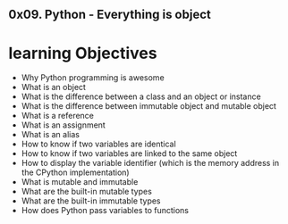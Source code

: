 ## 0x09. Python - Everything is object

# learning Objectives

  - Why Python programming is awesome
  - What is an object
  - What is the difference between a class and an object or instance
  - What is the difference between immutable object and mutable object
  - What is a reference
  - What is an assignment
  - What is an alias
  - How to know if two variables are identical
  - How to know if two variables are linked to the same object
  - How to display the variable identifier (which is the memory address in the CPython implementation)
  - What is mutable and immutable
  - What are the built-in mutable types
  - What are the built-in immutable types
  - How does Python pass variables to functions
